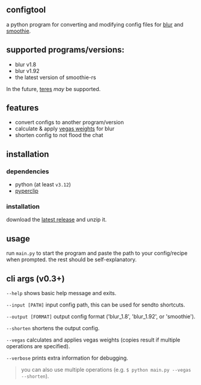 ## configtool
a python program for converting and modifying config files for [blur](https://github.com/f0e/blur) and [smoothie](https://github.com/couleur-tweak-tips/smoothie-rs).

## supported programs/versions:
- blur v1.8
- blur v1.92
- the latest version of smoothie-rs

In the future, [teres](https://github.com/animafps/teres) *may* be supported.

## features
- convert configs to another program/version
- calculate & apply [vegas weights](https://github.com/unknownopponent/Editing-Software-Frame-Blending-Weights-Estimation/blob/main/Vegas.md) for blur
- shorten config to not flood the chat

## installation

### dependencies
- python (at least `v3.12`)
- [pyperclip](https://pypi.org/project/pyperclip/)

### installation

download the [latest release](https://github.com/gem-storm/configtool/releases/latest) and unzip it.

## usage
run `main.py` to start the program and paste the path to your config/recipe when prompted. the rest should be self-explanatory.

## cli args (v0.3+)
`--help`
shows basic help message and exits.

`--input [PATH]`
input config path, this can be used for sendto shortcuts.

`--output [FORMAT]`
output config format ('blur_1.8', 'blur_1.92', or 'smoothie').

`--shorten`
shortens the output config.

`--vegas`
calculates and applies vegas weights (copies result if multiple operations are specified).

`--verbose`
prints extra information for debugging.

> you can also use multiple operations (e.g. `$ python main.py --vegas --shorten`).
